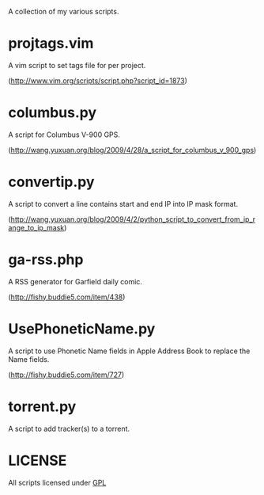 A collection of my various scripts.

projtags.vim
============

A vim script to set tags file for per project.

(http://www.vim.org/scripts/script.php?script_id=1873)

columbus.py
===========

A script for Columbus V-900 GPS.

(http://wang.yuxuan.org/blog/2009/4/28/a_script_for_columbus_v_900_gps)

convertip.py
============

A script to convert a line contains start and end IP into IP mask format. 

(http://wang.yuxuan.org/blog/2009/4/2/python_script_to_convert_from_ip_range_to_ip_mask)

ga-rss.php
==========

A RSS generator for Garfield daily comic.

(http://fishy.buddie5.com/item/438)

UsePhoneticName.py
==================

A script to use Phonetic Name fields in Apple Address Book to replace the Name fields.

(http://fishy.buddie5.com/item/727)

torrent.py
==========

A script to add tracker(s) to a torrent.

LICENSE
=======

All scripts licensed under [GPL](http://www.gnu.org/licenses/gpl.html)
